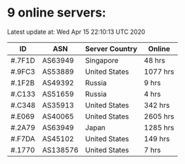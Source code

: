 # 9 online servers:

Latest update at: Wed Apr 15 22:10:13 UTC 2020

| ID | ASN | Server Country | Online |
| -- | --- | -------------- | ------ |
| #.7F1D | AS63949 | Singapore | 48 hrs |
| #.9FC3 | AS53889 | United States | 1077 hrs |
| #.1F2B | AS49392 | Russia | 9 hrs |
| #.C133 | AS51659 | Russia | 4 hrs |
| #.C348 | AS35913 | United States | 342 hrs |
| #.E069 | AS40065 | United States | 2605 hrs |
| #.2A79 | AS63949 | Japan | 1285 hrs |
| #.F7DA | AS45102 | United States | 149 hrs |
| #.1770 | AS138576 | United States | 7 hrs |

